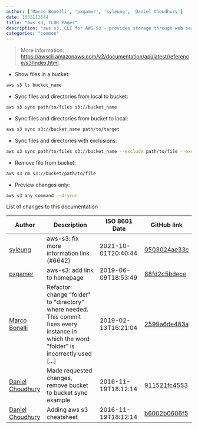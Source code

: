 ```yaml
---
author: ['Marco Bonelli', 'pxgamer', 'syleung', 'Daniel Choudhury']
date: 1633113644
title: "aws s3, TLDR Pages"
description: "aws s3, CLI for AWS S3 - provides storage through web services interfaces."
categories: "common"
---
```

> More information: <https://awscli.amazonaws.com/v2/documentation/api/latest/reference/s3/index.html>.

- Show files in a bucket:

```bash
aws s3 ls bucket_name
```

- Sync files and directories from local to bucket:

```bash
aws s3 sync path/to/files s3://bucket_name
```

- Sync files and directories from bucket to local:

```bash
aws s3 sync s3://bucket_name path/to/target
```

- Sync files and directories with exclusions:

```bash
aws s3 sync path/to/files s3://bucket_name --exclude path/to/file --exclude path/to/directory/*
```

- Remove file from bucket:

```bash
aws s3 rm s3://bucket/path/to/file
```

- Preview changes only:

```bash
aws s3 any_command --dryrun
```
List of changes to this documentation


Author | Description | ISO 8601 Date | GitHub link
------|-----|-----|-----
[syleung](mailto:syleung@users.noreply.github.com) | aws-s3: fix more information link (#6642) | 2021-10-01T20:40:44 | [0503024ae33c](https://github.com/tldr-pages/tldr/commit/0503024ae33cc4058e96b3fd915fbe2b80572bc2)
[pxgamer](mailto:owzie123@gmail.com) | aws-s3: add link to homepage | 2019-06-09T18:53:49 | [88fd2c5bdece](https://github.com/tldr-pages/tldr/commit/88fd2c5bdece755be5879060fe537e83414483c1)
[Marco Bonelli](mailto:mb5.marcob@gmail.com) | Refactor: change "folder" to "directory" where needed. This commit fixes every instance in which the word "folder" is incorrectly used [...] | 2019-02-13T16:21:04 | [2599a6de483a](https://github.com/tldr-pages/tldr/commit/2599a6de483a70601ab17b29e0f18a5a8bdcaa12)
[Daniel Choudhury](mailto:dannychoudhury@gmail.com) | Made requested changes, remove bucket to bucket sync example | 2016-11-19T18:12:14 | [911521fc4553](https://github.com/tldr-pages/tldr/commit/911521fc4553cd6392909f768b15344c9506dcf3)
[Daniel Choudhury](mailto:dannychoudhury@gmail.com) | Adding aws s3 cheatsheet | 2016-11-19T18:12:14 | [b6002b0606f5](https://github.com/tldr-pages/tldr/commit/b6002b0606f50ed0ed5cb79bd3076523bc5aef62)

